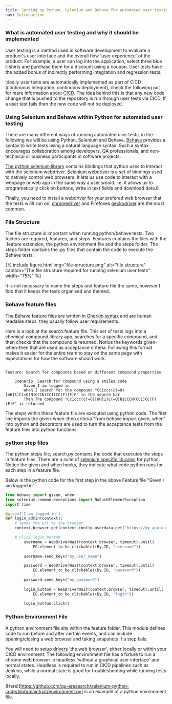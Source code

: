 ```yaml
---
title: Setting up Python, Selenium and Behave for automated user testing
nav: Introduction
---
```


### What is automated user testing and why it should be implemented

User testing is a method used in software development to evaluate a product's user interface and the overall flow 'user experience' of the product. For example, a user can log into the application, select three blue t-shirts and purchase them for a discount using a coupon. User tests have the added bonus of indirectly performing integration and regression tests. 

Ideally user tests are automatically implemented as part of CICD (continuous integration, continuous deployment), check the following out for more information about [CICD](https://www.redhat.com/en/topics/devops/what-is-ci-cd). The idea behind this is that any new code change that is pushed to the repository is run through user tests via CICD. If a user test fails then the new code will not be deployed.

### Using Selenium and Behave within Python for automated user testing

There are many different ways of running automated user tests, in the following we will be using Python, Selenium and Behave. [Behave](https://behave.readthedocs.io/en/stable/) provides a syntax to write tests using a natural language syntax. Such a syntax encourages collaboration among developers, QA professionals, and non-technical or business participants in software projects.

[The python selenium library](https://pypi.org/project/selenium/) contains bindings that python uses to interact with the selenium webdriver. [Selenium webdriver](https://www.selenium.dev/documentation/webdriver/) is a set of bindings used to natively control web browsers. It lets us use code to interact with a webpage or web app in the same way a user would. i.e. it allows us to programatically click on buttons, write in text fields and download data.ß

Finally, you need to install a webdriver for your prefered web browser that the tests willß run on, [chromedriver](https://developer.chrome.com/docs/chromedriver) and Firefoxes [geckodriver](https://firefox-source-docs.mozilla.org/testing/geckodriver/) are the most common.


### File Structure

The file structure is important when running python/behave tests. Two folders are required, features, and steps. Features contains the files with the .feature extension, the python environment file and the steps folder. The steps folder contains the .py files that contain the code to execute the Behave tests. 

{% include figure.html img="file-structure.png" alt="file structure" caption="The file structure required for running selenium user tests" width="75%" %}

It is not necessary to name the steps and feature file the same, however I find that it keeps the tests organised and themed.

### Behave feature files
The Behave feature files are written in [Gherkin syntax](https://cucumber.io/docs/gherkin/) and are human readable steps, they usually follow user requirements.

Here is a look at the search.feature file. This set of tests logs into a chemical compound library app, searches for a specific compound, and then checks that the compound is returned. Notice the keywords given-when-then that are used as acceptance criteria. Following this format makes it easier for the entire team to stay on the same page with expectations for how the software should work.

```gherkin

Feature: Search for compounds based on different compound properties

    Scenario: Search for compound using a smiles code
        Given I am logged in
        When I search for the compound "Cc1ccc(c(=O)[nH]1)C(=O)N1CCCN(CC1)CC(F)(F)F" in the search bar
        Then The compound "Cc1ccc(c(=O)[nH]1)C(=O)N1CCCN(CC1)CC(F)(F)F" is returned

```
The steps within these feature file are executed using python code. The first line imports the given-when-then criteria "from behave import given, when" into python and decorators are used to turn the acceptance tests from the feature files into python functions.

### python step files
The python steps file, search.py contains the code that executes the steps in feature files. There are a suite of [selenium specific libraries](https://selenium-python.readthedocs.io/) for python.
Notice the given and when hooks, they indicate what code python runs for each step in a feature file.

Below is the python code for the first step in the above Feature file "Given I am logged in"

```python
from behave import given, when
from selenium.common.exceptions import NoSuchElementException
import time

@given('I am logged in')
def login_admin(context):
    # sends the url to the browser
    context.browser.get(context.config.userdata.get("https://my-app.uni.edu.au"))

    # click login button
        username = WebDriverWait(context.browser, timeout).until(
            EC.element_to_be_clickable((By.ID, "username"))
            )
        username.send_keys("my_user_name")

        password = WebDriverWait(context.browser, timeout).until(
            EC.element_to_be_clickable((By.ID, "password"))
            )
        password.send_keys("my_password")
    
        login_button = WebDriverWait(context.browser, timeout).until(
            EC.element_to_be_clickable((By.ID, "login"))
            )
        login_button.click()
```

### Python Environment File
A python environment file sits within the feature folder. This module defines code to run before and after certain events, and can include opening/closing a web browser and taking snapshots if a step fails.

You will need to setup [drivers](https://selenium-python.readthedocs.io/installation.html#drivers) 'the web browser', either locally or within your CICD environment. The following environment file has a fixture to run a chrome web browser in headless 'without a graphical user interface' and normal states. Headless is required to run in CICD pipelines such as Jenkins, while a normal state is good for troubleshooting while running tests locally.

(Here)[https://github.com/gu-eresearch/selenium-python-code/blob/main/uat/environment.py] is an example of a python environment file.

